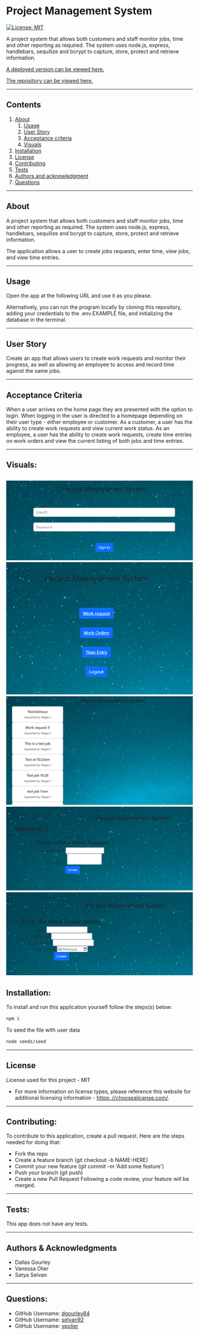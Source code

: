 
  
# Project Management System
  [![License: MIT](https://img.shields.io/badge/License-MIT-yellow.svg)](https://opensource.org/licenses/MIT)

  A project system that allows both customers and staff monitor jobs, time and other reporting as required. The system uses node.js, express, handlebars, sequilize and bcrypt to capture, store, protect and retrieve information.


  [A deployed version can be viewed here.](n/a)

  [The repository can be viewed here.](https://github.com/dgourley84/ProjectManagementSystem)

  ---
## Contents
1. [About](#about)
    1. [Usage](#usage)
    2. [User Story](#user-story)
    3. [Acceptance criteria](#acceptance-criteria)
    4. [Visuals](#visuals)
2. [Installation](#installation)
3. [License](#license)
4. [Contributing](#contributing)
5. [Tests](#tests)
6. [Authors and acknowledgment](#authors-and-acknowledgments)
7. [Questions](#questions)
---
## About

  A project system that allows both customers and staff monitor jobs, time and other reporting as required. The system uses node.js, express, handlebars, sequilize and bcrypt to capture, store, protect and retrieve information.

  The application allows a user to create jobs requests, enter time, view jobs, and view time entries.

---
## Usage
  
Open the app at the following URL and use it as you please. 

Alternatively, you can run the program locally by cloning this repository, adding your credentials to the .env.EXAMPLE file, and initializing the database in the terminal.
  

---
## User Story
  
  Create an app that allows users to create work requests and monitor their progress, as well as allowing an employee to access and record time against the same jobs.

---
## Acceptance Criteria
  
  When a user arrives on the home page they are presented with the option to login.
  When logging in the user is directed to a homepage depending on their user type - either employee or customer.
  As a customer, a user has the ability to create work requests and view current work status.
  As an employee, a user has the ability to create work requests, create time entries on work orders and view the current listing of both jobs and time entries.
    
---
## Visuals:

  ![Sign in page](./public/images/expamples/LoginPage.png)
  ![Employee home page](./public/images/expamples/EmployeeHomeScreen.png)
  ![Employee view jobs](./public/images/expamples/EmployeeJoblistingView.png)
  ![Employee create jobs](./public/images/expamples/EmployeeCreateworkRequest.png)
  ![Employee log time](./public/images/expamples/EmployeeTimeEntry.png)
---
## Installation:
  To install and run this application yourself follow the steps(s) below:
  ```bash
  npm i
  ```
  To seed the file with user data
  ```bash
  node seeds/seed
  ```
---
## License
  License used for this project - MIT
  * For more information on license types, please reference this website
  for additional licensing information - [https: //choosealicense.com/](https://choosealicense.com/).
---

## Contributing:

  To contribute to this application, create a pull request.
  Here are the steps needed for doing that:
  - Fork the repo
  - Create a feature branch (git checkout -b NAME-HERE)
  - Commit your new feature (git commit -m 'Add some feature')
  - Push your branch (git push)
  - Create a new Pull Request
  Following a code review, your feature will be merged.

---

## Tests:

  This app does not have any tests.

---
## Authors & Acknowledgments

  - Dallas Gourley
  - Vanessa Olier
  - Satya Selvan 

---

## Questions:
* GitHub Username: [dgourley84](https://github.com/dgourley84)
* GitHub Username: [selvan92](https://github.com/Selvan92)
* GitHub Username: [vpolier](https://github.com/vpolier)




